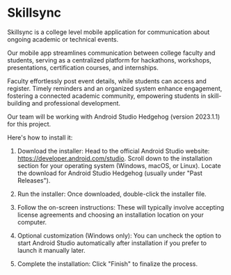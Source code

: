 # Skillsync

Skillsync is a college level mobile application for communication about ongoing academic or technical events.

Our mobile app streamlines communication
between college faculty and students, serving as a centralized platform for hackathons, workshops, presentations, certification courses, and internships.

Faculty effortlessly post event details, while students can access and register.
Timely reminders and an organized system enhance engagement, fostering a connected academic community, empowering students in skill-building and professional development.


Our team will be working with Android Studio Hedgehog (version 2023.1.1) for this project.

Here's how to install it:

1. Download the installer: Head to the official Android Studio website: https://developer.android.com/studio. Scroll down to the installation section for your operating system (Windows, macOS, or Linux). Locate the download for Android Studio Hedgehog (usually under "Past Releases").

2. Run the installer: Once downloaded, double-click the installer file.
3. Follow the on-screen instructions: These will typically involve accepting license agreements and choosing an installation location on your computer.
4. Optional customization (Windows only): You can uncheck the option to start Android Studio automatically after installation if you prefer to launch it manually later.
5. Complete the installation: Click "Finish" to finalize the process.
